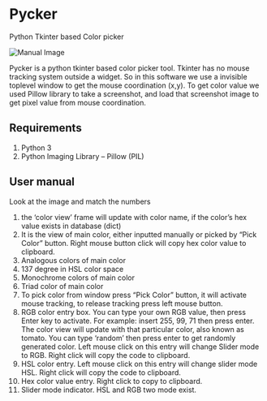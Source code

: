 # Pycker
Python Tkinter based Color picker

![Manual Image](https://github.com/sk-Prime/Pycker/blob/master/Pycker/Pycker%20Manual_files/image001.png)

Pycker is a python tkinter based color picker tool. Tkinter has no mouse tracking system outside a widget. So in this software we use a invisible toplevel window to get the mouse coordination (x,y). 
To get color value we used Pillow library to take a screenshot, and load that screenshot image to get pixel value from mouse coordination. 

## Requirements
1.	Python 3
2.	Python Imaging Library – Pillow (PIL)


## User manual 
Look at the image and match the numbers
1.	the ‘color view’ frame will update with color name, if the color’s hex value exists in database  (dict)
2.	It is the view of main color, either inputted manually or picked by “Pick Color” button. Right mouse button click will copy       hex color value to clipboard.
3.	Analogous colors of main color
4.	137 degree in HSL color space
5.	Monochrome colors of main color
6.	Triad color of main color
7.	To pick color from window press “Pick Color” button, it will activate mouse tracking, to release tracking press left mouse button.
8.	RGB color entry box. You can type your own RGB value, then press Enter key to activate. For example: insert 255, 99, 71 then press enter. The color view will update with that particular color, also known as tomato. You can type ‘random’ then press enter to get randomly generated color.
Left mouse click on this entry will change Slider mode to RGB. Right click will copy the code to clipboard.
9.	HSL color entry. Left mouse click on this entry will change slider mode HSL. Right click will copy the code to clipboard.
10.	Hex color value entry. Right click to copy to clipboard.
11.	Slider mode indicator. HSL and RGB two mode exist.
